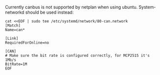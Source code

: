 Currently canbus is not supported by netplan when using ubuntu.
System-networkd should be used instead:
```shell
cat <<EOF | sudo tee /etc/systemd/network/80-can.network
[Match]
Name=can*

[Link]
RequiredForOnline=no

[CAN]
# Make sure the bit rate is configured correctly, for MCP2515 it's 1Mb/s
BitRate=1M
EOF
```
